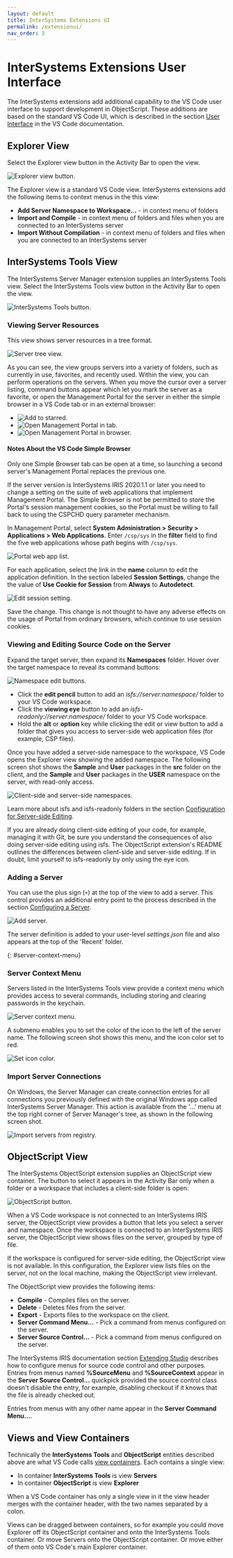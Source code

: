 ```yaml
---
layout: default
title: InterSystems Extensions UI
permalink: /extensionui/
nav_order: 3
---
```


# InterSystems Extensions User Interface

The InterSystems extensions add additional capability to the VS Code user interface to support development in ObjectScript. These additions are based on the standard VS Code UI, which is described in the section [User Interface](https://code.visualstudio.com/docs/getstarted/userinterface) in the VS Code documentation.

## Explorer View

Select the Explorer view button in the Activity Bar to open the view.

![Explorer view button.](../assets/images/explorer.png "explorer view button")

The Explorer view is a standard VS Code view. InterSystems extensions add the following items to context menus in the this view:

- **Add Server Namespace to Workspace...** - in context menu of folders
- **Import and Compile** - in context menu of folders and files when you are connected to an InterSystems server
- **Import Without Compilation** - in context menu of folders and files when you are connected to an InterSystems server

## InterSystems Tools View

The InterSystems Server Manager extension supplies an InterSystems Tools view. Select the InterSystems Tools view button in the Activity Bar to open the view.

![InterSystems Tools button.](../assets/images/intersystems-tools.png "intersystems tools button")

### Viewing Server Resources

This view shows server resources in a tree format.

![Server tree view.](../assets/images/server-tree-view.png "server tree view")

As you can see, the view groups servers into a variety of folders, such as currently in use, favorites, and recently used. Within the view, you can perform operations on the servers. When you move the cursor over a server listing, command buttons appear which let you mark the server as a favorite, or open the Management Portal for the server in either the simple browser in a VS Code tab or in an external browser:

- ![Add to starred.](../assets/images/add-to-starred.png "add to starred")
- ![Open Management Portal in tab.](../assets/images/management-portal-tab.png "open management portal the simple browser in VS Code")
- ![Open Management Portal in browser.](../assets/images/management-portal-browser.png "open management portal in browser")

#### Notes About the VS Code Simple Browser

Only one Simple Browser tab can be open at a time, so launching a second server's Management Portal replaces the previous one.

If the server version is InterSystems IRIS 2020.1.1 or later you need to change a setting on the suite of web applications that implement Management Portal. The Simple Browser is not be permitted to store the Portal's session management cookies, so the Portal must be willing to fall back to using the CSPCHD query parameter mechanism.

In Management Portal, select **System Administration > Security > Applications > Web Applications**. Enter `/csp/sys` in the **filter** field to find the five web applications whose path begins with `/csp/sys`.

![Portal web app list.](../assets/images/five-web-apps.png "portal web app list")

For each application, select the link in the **name** column to edit the application definition. In the section labeled **Session Settings**, change the the value of **Use Cookie for Session** from **Always** to **Autodetect**. 

![Edit session setting.](../assets/images/edit-webapp.png "edit session setting")

Save the change. This change is not thought to have any adverse effects on the usage of Portal from ordinary browsers, which continue to use session cookies.

### Viewing and Editing Source Code on the Server

Expand the target server, then expand its **Namespaces**  folder. Hover over the target namespace to reveal its command buttons:

![Namespace edit buttons.](../assets/images/namespace-buttons.png "namespace edit buttons")

- Click the **edit pencil** button to add an *isfs://server:namespace/* folder to your VS Code workspace.
- Click the **viewing eye** button to add an *isfs-readonly://server:namespace/* folder to your VS Code workspace.
- Hold the **alt** or **option** key while clicking the edit or view button to add a folder that gives you access to server-side web application files (for example, CSP files).

Once you have added a server-side namespace to the workspace, VS Code opens the Explorer view showing the added namespace. The following screen shot shows the **Sample** and **User** packages in the **src** folder on the client, and the **Sample** and **User** packages in the **USER** namespace on the server, with read-only access.

![Client-side and server-side namespaces.](../assets/images/client-server.png "client-side and server-side namespaces")

Learn more about isfs and isfs-readonly folders in the section [Configuration for Server-side Editing](../serverside).

If you are already doing client-side editing of your code, for example, managing it with Git, be sure you understand the consequences of also doing server-side editing using isfs. The ObjectScript extension's README outlines the differences between client-side and server-side editing. If in doubt, limit yourself to isfs-readonly by only using the eye icon.

### Adding a Server

You can use the plus sign (`+`) at the top of the view to add a server. This control provides an additional entry point to the process described in the section [Configuring a Server](../configuration/#config-server).

![Add server.](../assets/images/add-server.png "add server")

The server definition is added to your user-level *settings.json* file and also appears at the top of the 'Recent' folder.

{: #server-context-menu}
### Server Context Menu

Servers listed in the InterSystems Tools view provide a context menu which provides access to several commands, including storing and clearing passwords in the keychain.

![Server context menu.](../assets/images/server-context-menu.png "server context menu")

A submenu enables you to set the color of the icon to the left of the server name. The following screen shot shows this menu, and the icon color set to red.

![Set icon color.](../assets/images/set-icon-color.png "set icon color")

### Import Server Connections

On Windows, the Server Manager can create connection entries for all connections you previously defined with the original Windows app called InterSystems Server Manager. This action is available from the '...' menu at the top right corner of Server Manager's tree, as shown in the following screen shot.

![Import servers from registry.](../assets/images/import-servers.png "import servers from registry")

## ObjectScript View

The InterSystems ObjectScript extension supplies an ObjectScript view container. The button to select it appears in the Activity Bar only when a folder or a workspace that includes a client-side folder is open:

![ObjectScript button.](../assets/images/objectscript.png "objectscript button")

When a VS Code workspace is not connected to an InterSystems IRIS server, the ObjectScript view provides a button that lets you select a server and namespace. Once the workspace is connected to an InterSystems IRIS server, the ObjectScript view shows files on the server, grouped by type of file.

If the workspace is configured for server-side editing, the ObjectScript view is not available. In this configuration, the Explorer view lists files on the server, not on the local machine, making the ObjectScript view irrelevant.

The ObjectScript view provides the following items:

- **Compile** - Compiles files on the server.
- **Delete** - Deletes files from the server.
- **Export** - Exports files to the workspace on the client.
- **Server Command Menu...** - Pick a command from menus configured on the server.
- **Server Source Control...** - Pick a command from menus configured on the server.

The InterSystems IRIS documentation section [Extending Studio](https://docs.intersystems.com/irislatest/csp/docbook/Doc.View.cls?KEY=ASC#ASC_Hooks_extending_studio ) describes how to configure menus for source code control and other purposes. Entries from menus named **%SourceMenu** and **%SourceContext** appear in the **Server Source Control...** quickpick provided the source control class doesn't disable the entry, for example, disabling checkout if it knows that the file is already checked out.

Entries from menus with any other name appear in the **Server Command Menu...**.

## Views and View Containers

Technically the **InterSystems Tools** and **ObjectScript** entities described above are what VS Code calls [view containers](https://code.visualstudio.com/api/extension-capabilities/extending-workbench#view-container). Each contains a single view:

- In container **InterSystems Tools** is view **Servers**
- In container **ObjectScript** is view **Explorer**

When a VS Code container has only a single view in it the view header merges with the container header, with the two names separated by a colon.

Views can be dragged between containers, so for example you could move Explorer off its ObjectScript container and onto the InterSystems Tools container. Or move Servers onto the ObjectScript container. Or move either of them onto VS Code's main Explorer container.
